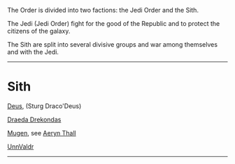 The Order is divided into two factions: the Jedi Order and the Sith.

The Jedi (Jedi Order) fight for the good of the Republic and to protect the citizens of the galaxy.

The Sith are split into several divisive groups and war among themselves and with the Jedi.

***

# Sith

[Deus](https://github.com/TheOrderMSU/TheOrderMSU/wiki/Sturg-Draco'Deus), (Sturg Draco'Deus)

[Draeda Drekondas](https://github.com/TheOrderMSU/TheOrderMSU/wiki/Draeda)

[Mugen](https://github.com/TheOrderMSU/TheOrderMSU/wiki/Aeryn-Thall-(Mugen)), see [Aeryn Thall](https://github.com/TheOrderMSU/TheOrderMSU/wiki/Aeryn-Thall-(Mugen))

[UnnValdr](https://github.com/TheOrderMSU/TheOrderMSU/wiki/UnnValdr)

***
